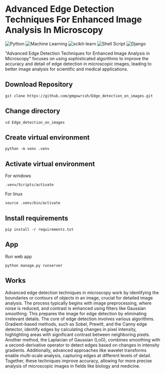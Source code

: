 # Advanced Edge Detection Techniques For Enhanced Image Analysis In Microscopy

![Python](https://img.shields.io/badge/python-3670A0?style=for-the-badge&logo=python&logoColor=ffdd54)
![Machine Learning](https://img.shields.io/badge/Machine_Learning-blue?style=for-the-badge&logo=python&logoColor=ffdd54)
![scikit-learn](https://img.shields.io/badge/scikit--learn-%23F7931E.svg?style=for-the-badge&logo=scikit-learn&logoColor=white)
![Shell Script](https://img.shields.io/badge/Bash-%23121011.svg?style=for-the-badge&logo=gnu-bash&logoColor=white)
![Django](https://img.shields.io/badge/django-%23092E20.svg?style=for-the-badge&logo=django&logoColor=white)

"Advanced Edge Detection Techniques for Enhanced Image Analysis in Microscopy" focuses on using sophisticated algorithms to improve the accuracy and detail of edge detection in microscopic images, leading to better image analysis for scientific and medical applications.


## Download Repository

```
git clone https://github.com/gmgowrish/Edge_detection_on_images.git
```

## Change directory

```
cd Edge_detection_on_images
```

## Create virtual environment

```
python -m venv .venv
```

## Activate virtual environment

For windows
```
.venv/Scripts/activate 
```

For linux
```
source .venv/bin/activate
```

## Install requirements

```
pip install -r requirements.txt
```

## App

Run web app

```
python manage.py runserver
```
## Works

Advanced edge detection techniques in microscopy work by identifying the boundaries or contours of objects in an image, crucial for detailed image analysis. The process typically begins with image preprocessing, where noise is reduced, and contrast is enhanced using filters like Gaussian smoothing. This prepares the image for edge detection by eliminating irrelevant details. The core of edge detection involves various algorithms. Gradient-based methods, such as Sobel, Prewitt, and the Canny edge detector, identify edges by calculating changes in pixel intensity, highlighting areas with significant contrast between neighboring pixels. Another method, the Laplacian of Gaussian (LoG), combines smoothing with a second-derivative operator to detect edges based on changes in intensity gradients. Additionally, advanced approaches like wavelet transforms enable multi-scale analysis, capturing edges at different levels of detail. Together, these techniques improve accuracy, allowing for more precise analysis of microscopic images in fields like biology and medicine.
